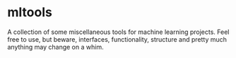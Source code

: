 mltools
=======

A collection of some miscellaneous tools for machine learning projects. Feel
free to use, but beware, interfaces, functionality, structure and pretty much
anything may change on a whim.
